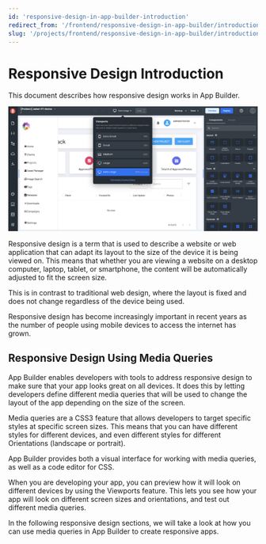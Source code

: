 ```yaml
---
id: 'responsive-design-in-app-builder-introduction'
redirect_from: '/frontend/responsive-design-in-app-builder/introduction'
slug: '/projects/frontend/responsive-design-in-app-builder/introduction'
---
```


# Responsive Design Introduction

This document describes how responsive design works in App Builder.

![Responsive design in App Builder](./_images/ab-responsive-design-introduction-1.png)

Responsive design is a term that is used to describe a website or web application that can adapt its layout to the size of the device it is being viewed on. This means that whether you are viewing a website on a desktop computer, laptop, tablet, or smartphone, the content will be automatically adjusted to fit the screen size.

This is in contrast to traditional web design, where the layout is fixed and does not change regardless of the device being used.

Responsive design has become increasingly important in recent years as the number of people using mobile devices to access the internet has grown.

## Responsive Design Using Media Queries

App Builder enables developers with tools to address responsive design to make sure that your app looks great on all devices. It does this by letting developers define different media queries that will be used to change the layout of the app depending on the size of the screen.

Media queries are a CSS3 feature that allows developers to target specific styles at specific screen sizes. This means that you can have different styles for different devices, and even different styles for different Orientations (landscape or portrait).

App Builder provides both a visual interface for working with media queries, as well as a code editor for CSS.

When you are developing your app, you can preview how it will look on different devices by using the Viewports feature. This lets you see how your app will look on different screen sizes and orientations, and test out different media queries.

In the following responsive design sections, we will take a look at how you can use media queries in App Builder to create responsive apps.
